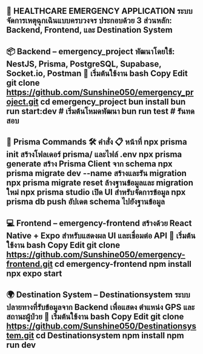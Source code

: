 🚨 HEALTHCARE EMERGENCY APPLICATION
ระบบจัดการเหตุฉุกเฉินแบบครบวงจร
ประกอบด้วย 3 ส่วนหลัก: Backend, Frontend, และ Destination System
-----------------------------------------------------------------------
📦 Backend – emergency_project
พัฒนาโดยใช้: NestJS, Prisma, PostgreSQL, Supabase, Socket.io, Postman
🚀 เริ่มต้นใช้งาน
bash
Copy
Edit
git clone https://github.com/Sunshine050/emergency_project.git
cd emergency_project
bun install
bun run start:dev     # เริ่มต้นโหมดพัฒนา
bun run test          # รันทดสอบ
-----------------------------------------------------------------------
📂 Prisma Commands
🛠 คำสั่ง	📋 หน้าที่
npx prisma init	สร้างโฟลเดอร์ prisma/ และไฟล์ .env
npx prisma generate	สร้าง Prisma Client จาก schema
npx prisma migrate dev --name <name>	สร้างและรัน migration
npx prisma migrate reset	ล้างฐานข้อมูลและ migration ใหม่
npx prisma studio	เปิด UI สำหรับจัดการข้อมูล
npx prisma db push	อัปเดต schema ไปยังฐานข้อมูล
-----------------------------------------------------------------------
💻 Frontend – emergency-frontend
สร้างด้วย React Native + Expo สำหรับแสดงผล UI และเชื่อมต่อ API
🚀 เริ่มต้นใช้งาน
bash
Copy
Edit
git clone https://github.com/Sunshine050/emergency-frontend.git
cd emergency-frontend
npm install
npx expo start
-----------------------------------------------------------------------
🌍 Destination System – Destinationsystem
ระบบปลายทางที่รับข้อมูลจาก Backend เพื่อแสดง ตำแหน่ง GPS และ สถานะผู้ป่วย
🚀 เริ่มต้นใช้งาน
bash
Copy
Edit
git clone https://github.com/Sunshine050/Destinationsystem.git
cd Destinationsystem
npm install
npm run dev
-----------------------------------------------------------------------
